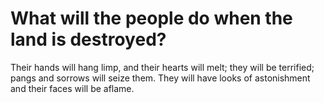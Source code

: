 # What will the people do when the land is destroyed?

Their hands will hang limp, and their hearts will melt; they will be terrified; pangs and sorrows will seize them. They will have looks of astonishment and their faces will be aflame.
